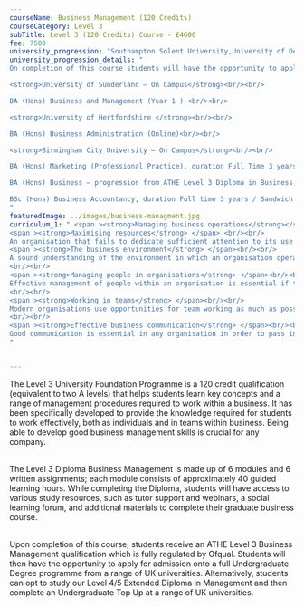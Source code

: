 ```yaml
---
courseName: Business Management (120 Credits)
courseCategory: Level 3
subTitle: Level 3 (120 Credits) Course - £4600
fee: 7500
university_progression: "Southampton Solent University,University of Derby,University of Lincoln,University of Central Lancashire (UCLan)"
university_progression_details: "
On completion of this course students will have the opportunity to apply for admission onto a full BA Degree programme from a range of UK universities. Alternatively students can opt to study our Level 4/5 Extended Diploma in Management and then go on to complete a BA Top Up at a range of UK universities.<br/><br/>

<strong>University of Sunderland – On Campus</strong><br/><br/>

BA (Hons) Business and Management (Year 1 ) <br/><br/>

<strong>University of Hertfordshire </strong><br/><br/>

BA (Hons) Business Administration (Online)<br/><br/>

<strong>Birmingham City University – On Campus</strong><br/><br/>

BA (Hons) Marketing (Professional Practice), duration Full Time 3 years<br/><br/>

BA (Hons) Business – progression from ATHE Level 3 Diploma in Business, duration Full time 3 years / Sandwich 4 years<br/><br/>

BSc (Hons) Business Accountancy, duration Full time 3 years / Sandwich 4 years
"
featuredImage: ../images/business-managment.jpg
curriculum_1: " <span ><strong>Managing business operations</strong></span> <br/><br/> Effective management of the business operations undertaken within an organisation is the key to its overall success. No organisation will be able to achieve its objectives without effective management of its operations. This module is divided into six sections, each of which deals with one aspect of the management of business operations.<br/><br/>
<span ><strong>Maximising resources</strong> </span> <br/><br/>
An organisation that fails to dedicate sufficient attention to its use of resources will prove to be unprofitable over time. By being observant and prudent, any organisation can achieve significant gains from the management of its resources.<br/><br/>
<span ><strong>The business environment</strong> </span><br/><br/>
A sound understanding of the environment in which an organisation operates is a valuable asset in management. In order to make effective decisions, it is important for managers to be aware of the factors that influence the environment and the benefits which can be achieved from using the nature of the environment to good effect. Without such knowledge, it is easy to misjudge the consequence of any actions taken.
<br/><br/>
<span ><strong>Managing people in organisations</strong> </span><br/><br/>
Effective management of people within an organisation is essential if the objectives of the organisation are to be achieved. People represent the single most important resource of the organisation and their needs must be understood and respected.
<br/><br/>
<span ><strong>Working in teams</strong> </span><br/><br/>
Modern organisations use opportunities for team working as much as possible as this is an effective and proven method for getting the best performance from members of the workforce. Teams may be involved in all activities of an organisation – from production right through to financial decision making. This module looks at the role played by teams within organisations and how the human element interacts.
<br/><br/>
<span ><strong>Effective business communication</strong> </span><br/><br/>
Good communication is essential in any organisation in order to pass information from one person to another. This module explains the need for effective communication and demonstrates how this can be achieved within a work environment.
"


---
```

The Level 3 University Foundation Programme is a 120 credit qualification (equivalent to two A levels) that helps students learn key concepts and a range of management procedures required to work within a business. It has been specifically developed to provide the knowledge required for students to work effectively, both as individuals and in teams within business. Being able to develop good business management skills is crucial for any company.<br/><br/>

The Level 3 Diploma Business Management is made up of 6 modules and 6 written assignments; each module consists of approximately 40 guided learning hours. While completing the Diploma, students will have access to various study resources, such as tutor support and webinars, a social learning forum, and additional materials to complete their graduate business course.<br/><br/>

Upon completion of this course, students receive an ATHE Level 3 Business Management qualification which is fully regulated by Ofqual. Students will then have the opportunity to apply for admission onto a full Undergraduate Degree programme from a range of UK universities. Alternatively, students can opt to study our Level 4/5 Extended Diploma in Management and then complete an Undergraduate Top Up at a range of UK universities.